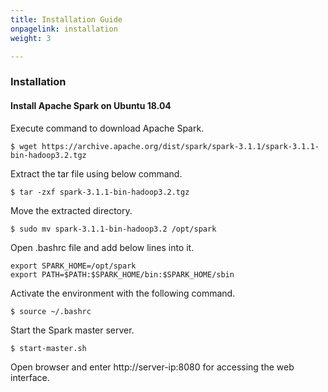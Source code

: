 ```yaml
---
title: Installation Guide
onpagelink: installation
weight: 3

---
```


### **Installation**

#### **Install Apache Spark on Ubuntu 18.04**

Execute command to download Apache Spark.

 ```
$ wget https://archive.apache.org/dist/spark/spark-3.1.1/spark-3.1.1-bin-hadoop3.2.tgz
```

Extract the tar file using below command.

 ```
$ tar -zxf spark-3.1.1-bin-hadoop3.2.tgz
```

Move the extracted directory.

 ```
$ sudo mv spark-3.1.1-bin-hadoop3.2 /opt/spark
```

Open .bashrc file and add below lines into it.

 ```
export SPARK_HOME=/opt/spark
export PATH=$PATH:$SPARK_HOME/bin:$SPARK_HOME/sbin
```

Activate the environment with the following command.

 ```
$ source ~/.bashrc
```

Start the Spark master server.

 ```
$ start-master.sh
```

Open browser and enter http://server-ip:8080 for accessing the web interface.
